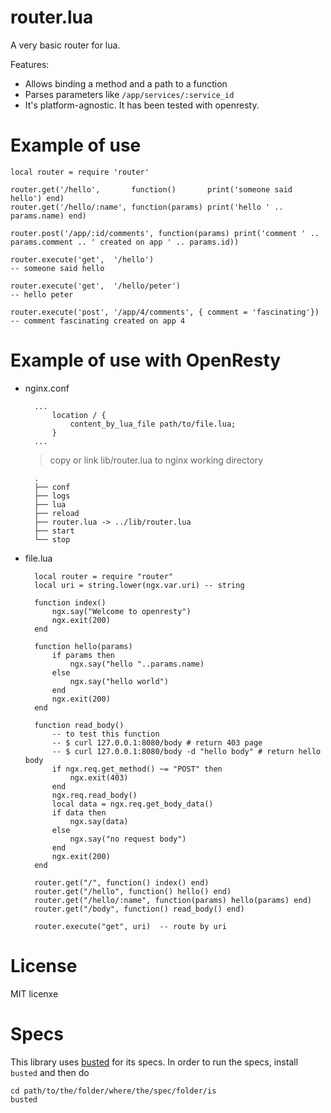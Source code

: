 router.lua
==========

A very basic router for lua.

Features:

* Allows binding a method and a path to a function
* Parses parameters like `/app/services/:service_id`
* It's platform-agnostic. It has been tested with openresty.

Example of use
==============

    local router = require 'router'

    router.get('/hello',       function()       print('someone said hello') end)
    router.get('/hello/:name', function(params) print('hello ' .. params.name) end)

    router.post('/app/:id/comments', function(params) print('comment ' .. params.comment .. ' created on app ' .. params.id))

    router.execute('get',  '/hello')
    -- someone said hello

    router.execute('get',  '/hello/peter')
    -- hello peter

    router.execute('post', '/app/4/comments', { comment = 'fascinating'})
    -- comment fascinating created on app 4

Example of use with OpenResty
=============================
- nginx.conf
		
		...
			location / {
				content_by_lua_file	path/to/file.lua;
			}
		...
	

	> copy or link lib/router.lua to nginx working directory
	
		.
		├── conf
		├── logs
		├── lua
		├── reload
		├── router.lua -> ../lib/router.lua
		├── start
		└── stop

- file.lua

		local router = require "router"
		local uri = string.lower(ngx.var.uri) -- string

		function index()
			ngx.say("Welcome to openresty")
			ngx.exit(200)
		end

		function hello(params)
			if params then
				ngx.say("hello "..params.name)
			else
				ngx.say("hello world")
			end
			ngx.exit(200)
		end

		function read_body()
			-- to test this function
			-- $ curl 127.0.0.1:8080/body # return 403 page
			-- $ curl 127.0.0.1:8080/body -d "hello body" # return hello body
			if ngx.req.get_method() ~= "POST" then
				ngx.exit(403)
			end
			ngx.req.read_body()
			local data = ngx.req.get_body_data()
			if data then
				ngx.say(data)
			else
				ngx.say("no request body")
			end
			ngx.exit(200)
		end

		router.get("/", function() index() end)
		router.get("/hello", function() hello() end)
		router.get("/hello/:name", function(params) hello(params) end)
		router.get("/body", function() read_body() end)

		router.execute("get", uri)  -- route by uri

License
=======

MIT licenxe

Specs
=====

This library uses [busted](http://olivinelabs.com/busted) for its specs. In order to run the specs, install `busted` and then do

    cd path/to/the/folder/where/the/spec/folder/is
    busted
